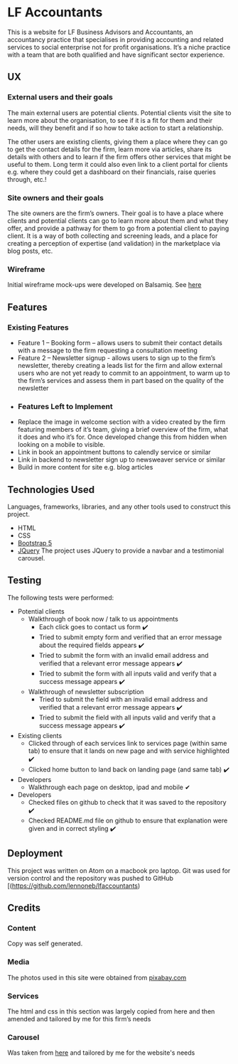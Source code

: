 <!------------- Header ------------->
# LF Accountants  
This is a website for LF Business Advisors and Accountants, an accountancy practice that specialises in providing accounting and related services to social enterprise not for profit organisations. It’s a niche practice with a team that are both qualified and have significant sector experience.

<!-------------  UX ------------->
## UX
### External users and their goals
The main external users are potential clients. Potential clients visit the site to learn more about the organisation, to see if it is a fit for them and their needs, will they benefit and if so how to take action to start a relationship.

The other users are existing clients, giving them a place where they can go to get the contact details for the firm, learn more via articles, share its details with others and to learn if the firm offers other services that might be useful to them. Long term it could also even link to a client portal for clients e.g. where they could get a dashboard on their financials, raise queries through, etc.!

### Site owners and their goals
The site owners are the firm’s owners. Their goal is to have a place where clients and potential clients can go to learn more about them and what they offer, and provide a pathway for them to go from a potential client to paying client. It is a way of both collecting and screening leads, and a place for creating a perception of expertise (and validation) in the marketplace via blog posts, etc.

### Wireframe  
Initial wireframe mock-ups were developed on Balsamiq. See [here](https://drive.google.com/open?id=1JvGdflXg_joDnUOBAT5wxtcLvbQ8TU1a)

<!------------- Features ------------->
## Features
### Existing Features  
* Feature 1 – Booking form – allows users to submit their contact details with a message to the firm requesting a consultation meeting
* Feature 2 – Newsletter signup - allows users to sign up to the firm’s newsletter, thereby creating a leads list for the firm and allow external users who are not yet ready to commit to an appointment, to warm up to the firm’s services and assess them in part based on the quality of the newsletter
* ### Features Left to Implement
* Replace the image in welcome section with a video created by the firm featuring members of it’s team, giving a brief overview of the firm, what it does and who it’s for. Once developed change this from hidden when looking on a mobile to visible.
* Link in book an appointment buttons to calendly service or similar
* Link in backend to newsletter sign up to newsweaver service or similar
* Build in more content for site e.g. blog articles

<!-------------  Tech used ------------->
## Technologies Used
Languages, frameworks, libraries, and any other tools  used to construct this project. 
* HTML
* CSS
* [Bootstrap 5](https://getbootstrap.com/docs/5.0/getting-started/introduction/)
* [JQuery](https://jquery.com/)
The project uses JQuery to provide a navbar and a testimonial carousel.

<!------------- Testing ------------->
## Testing
The following tests were performed:
* Potential clients
    * Walkthrough of book now / talk to us appointments
        * Each click goes to contact us form ✔️
        * Tried to submit empty form and verified that an error message about the required fields appears ✔️
        * Tried to submit the form with an invalid email address and verified that a relevant error message appears ✔️
        * Tried to submit the form with all inputs valid and verify that a success message appears ✔️
    * Walkthrough of newsletter subscription 
        * Tried to submit the field with an invalid email address and verified that a relevant error message appears ✔️
        * Tried to submit the field with all inputs valid and verify that a success message appears ✔️
* Existing clients
    * Clicked through of each services link to services page (within same tab) to ensure that it lands on new page and with service highlighted ✔️
    * Clicked home button to land back on landing page (and same tab)  ✔️
* Developers
    * Walkthrough each page on desktop, ipad and mobile  ✔  
* Developers
    * Checked files on github to check that it was saved to the repository ✔️
    * Checked README.md file on github to ensure that explanation were given and in correct styling ✔️


<!-- In addition, you should mention in this section how your project looks and works on different browsers and screen sizes.
You should also mention in this section any interesting bugs or problems you discovered during your testing, even if you haven't addressed them yet. -->

<!------------- Deployment ------------->
## Deployment
This project was written on Atom on a macbook pro laptop. Git was used for version control and the repository was pushed to GitHub [(https://github.com/lennoneb/lfaccountants)

<!------------- Credits ------------->
## Credits

### Content
Copy was self generated.

### Media
The photos used in this site were obtained from [pixabay.com](www.pixabay.com)

### Services
The html and css in this section was largely copied from here and then amended and tailored by me for this firm’s needs

### Carousel
Was taken from [here](https://codepen.io/Washable/pen/Oxqjbq?editors=1100) and tailored by me for the website's needs
